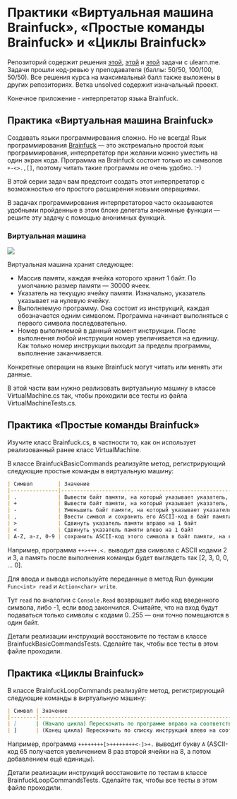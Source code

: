 ﻿﻿
# ﻿Практики «Виртуальная машина Brainfuck», «Простые команды Brainfuck» и «Циклы Brainfuck»
Репозиторий содержит решения [этой](https://ulearn.me/course/basicprogramming2/Praktika_Virtual_naya_mashina_Brainfuck__6616377b-e3f9-43f7-9fb8-a9d6c921f1ef), [этой](https://ulearn.me/course/basicprogramming2/Praktika_Prostye_komandy_Brainfuck__5eb14a3a-d030-4ca0-8f39-79daa0ba48ec) и [этой](https://ulearn.me/course/basicprogramming2/Praktika_Tsikly_Brainfuck__32596182-f915-402b-8b64-df3b63198691) задачи с ulearn.me.
Задачи прошли код-ревью у преподавателя (баллы: 50/50, 100/100, 50/50). Все решения курса на максимальный балл также выложены в других репозиториях.
Ветка unsolved содержит изначальный проект.

Конечное приложение - интерпретатор языка Brainfuck.

## Практика «Виртуальная машина Brainfuck»
Создавать языки программирования сложно. Но не всегда! Язык программирования  [Brainfuck](https://ru.wikipedia.org/wiki/Brainfuck)  — это экстремально простой язык программирования, интерпретатор при желании можно уместить на один экран кода. Программа на Brainfuck состоит только из символов  `+-<>.,[]`, поэтому читать такие программы не очень удобно. :-)

В этой серии задач вам предстоит создать этот интерпретатор с возможностью его простого расширения новыми операциями.

В задачах программирования интерпретаторов часто оказываются удобными пройденные в этом блоке делегаты анонимные функции — решите эту задачу с помощью анонимных функций.

### Виртуальная машина

![](https://ulearn.me/Courses/BasicProgramming2/L030_Delegates/brainfuck.png)

Виртуальная машина хранит следующее:

-   Массив памяти, каждая ячейка которого хранит 1 байт. По умолчанию размер памяти — 30000 ячеек.
-   Указатель на текущую ячейку памяти. Изначально, указатель указывает на нулевую ячейку.
-   Выполняемую программу. Она состоит из инструкций, каждая обозначается одним символом. Программа начинает выполняться с первого символа последовательно.
-   Номер выполняемой в данный момент инструкции. После выполнения любой инструкции номер увеличивается на единицу. Как только номер инструкции выходит за пределы программы, выполнение заканчивается.

Конкретные операции на языке Brainfuck могут читать или менять эти данные.

В этой части вам нужно реализовать виртуальную машину в классе VirtualMachine.cs так, чтобы проходили все тесты из файла VirtualMachineTests.cs.

## Практика «Простые команды Brainfuck»
Изучите класс Brainfuck.cs, в частности то, как он использует реализованный ранее класс VirtualMachine.

В классе BrainfuckBasicCommands реализуйте метод, регистрирующий следующие простые команды в виртуальную машину:

```markdown
| Символ        | Значение                                                                                  |
|---------------|-------------------------------------------------------------------------------------------|
| .             | Вывести байт памяти, на который указывает указатель, преобразовав в символ согласно ASCII |
| +             | Вывести байт памяти, на который указывает указатель, преобразовав в символ согласно ASCII |
| -             | Уменьшить байт памяти, на который указывает указатель                                     |
| ,             | Ввести символ и сохранить его ASCII-код в байт памяти, на который указывает указатель     |
| >             | Сдвинуть указатель памяти вправо на 1 байт                                                |
| <             | Сдвинуть указатель памяти влево на 1 байт                                                 |
| A-Z, a-z, 0-9 | сохранить ASCII-код этого символа в байт памяти, на который указывает указатель           |
```

Например, программа  `++>+++.<.`  выводит два символа с ASCII кодами 2 и 3, а память после выполнения команды будет выглядеть так [2, 3, 0, 0, ... 0].

Для ввода и вывода используйте переданные в метод Run функции  `Func<int> read`  и  `Action<char> write`.

Тут  `read`  по аналогии с  `Console.Read`  возвращает либо код введенного символа, либо -1, если ввод закончился. Считайте, что на вход будут подаваться только символы с кодами 0..255 — они точно помещаются в один байт.

Детали реализации инструкций восстановите по тестам в классе BrainfuckBasicCommandsTests. Сделайте так, чтобы все тесты в этом файле проходили.

## Практика «Циклы Brainfuck»
В классе BrainfuckLoopCommands реализуйте метод, регистрирующий следующие команды в виртуальную машину:

```markdown
| Символ | Значение                                                                                                                                                                                |
|--------|-----------------------------------------------------------------------------------------------------------------------------------------------------------------------------------------|
| [      | (Начало цикла) Перескочить по программе вправо на соответствующий (с учетом вложенности) символ ], если текущий байт памяти равен нулю. Продолжать исполнение с этого символа.          |
| ]      | (Конец цикла) Перескочить по списку инструкций влево на соответствующий (с учетом вложенности) символ [, если текущий байт памяти НЕ равен нулю. Продолжать исполнение с этого символа. |
```
Например, программа  `++++++++[>++++++++<-]>+.`  выводит букву  `A`  (ASCII-код 65 получается увеличением 8 раз второй ячейки на 8, а потом добавлением ещё единицы).

Детали реализации инструкций восстановите по тестам в классе BrainfuckLoopCommandsTests. Сделайте так, чтобы все тесты в этом файле проходили.
